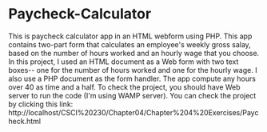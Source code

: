 # Paycheck-Calculator
This is paycheck calculator app in an HTML webform using PHP. This app contains two-part form that calculates an employee's weekly gross salay, based on the number of hours worked and an hourly wage that you choose. In this project, I used an HTML document as a Web form with two text boxes-- one for the number of hours worked and one for the hourly wage. I also use a PHP document as the form handler. The app compute any hours over 40 as time and a half. To check the project, you should have Web server to run the code (I'm using WAMP server). You can check the project by clicking this link: http://localhost/CSCI%20230/Chapter04/Chapter%204%20Exercises/Paycheck.html
